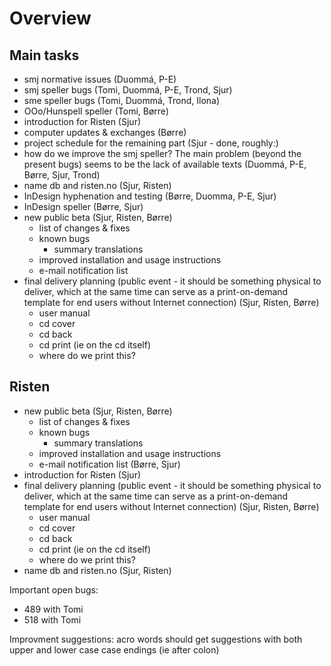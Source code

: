 # Overview

## Main tasks

* smj normative issues (Duommá, P-E)
* smj speller bugs (Tomi, Duommá, P-E, Trond, Sjur)
* sme speller bugs (Tomi, Duommá, Trond, Ilona)
* OOo/Hunspell speller (Tomi, Børre)
* introduction for Risten (Sjur)
* computer updates & exchanges (Børre)
* project schedule for the remaining part (Sjur - done, roughly:)
* how do we improve the smj speller? The main problem (beyond the present bugs) seems to be the lack of available texts (Duommá, P-E, Børre, Sjur, Trond)
* name db and risten.no (Sjur, Risten)
* InDesign hyphenation and testing (Børre, Duomma, P-E, Sjur)
* InDesign speller (Børre, Sjur)
* new public beta (Sjur, Risten, Børre)
    - list of changes & fixes
    - known bugs
        - summary translations
    - improved installation and usage instructions
    - e-mail notification list
* final delivery planning (public event - it should be something physical to deliver, which at the same time can serve as a print-on-demand template for end users without Internet connection) (Sjur, Risten, Børre)
    - user manual
    - cd cover
    - cd back
    - cd print (ie on the cd itself)
    - where do we print this?

## Risten

* new public beta (Sjur, Risten, Børre)
    - list of changes & fixes
    - known bugs
        - summary translations
    - improved installation and usage instructions
    - e-mail notification list (Børre, Sjur)
* introduction for Risten (Sjur)
* final delivery planning (public event - it should be something physical to deliver, which at the same time can serve as a print-on-demand template for end users without Internet connection) (Sjur, Risten, Børre)
    - user manual
    - cd cover
    - cd back
    - cd print (ie on the cd itself)
    - where do we print this?
* name db and risten.no (Sjur, Risten)

Important open bugs:
* 489 with Tomi
* 518 with Tomi

Improvment suggestions:
acro words should get suggestions with both upper and lower case case endings (ie after colon)
